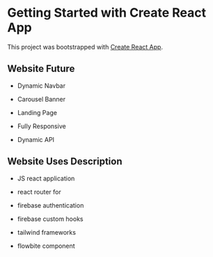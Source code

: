 # Getting Started with Create React App

This project was bootstrapped with [Create React App](https://github.com/facebook/create-react-app).

## Website Future

* Dynamic Navbar

* Carousel Banner

* Landing Page

* Fully Responsive

* Dynamic API 


## Website Uses Description

* JS react application 

* react router for

* firebase authentication

* firebase custom hooks

* tailwind frameworks 

* flowbite component 

